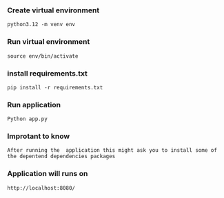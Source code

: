 ### Create virtual environment

`python3.12 -m venv env`

### Run virtual environment

`source env/bin/activate`

### install requirements.txt

`pip install -r requirements.txt `


### Run application

`Python app.py `


### Improtant to know

`After running the  application this might ask you to install some of the depentend dependencies packages`

### Application will runs on

`http://localhost:8080/`